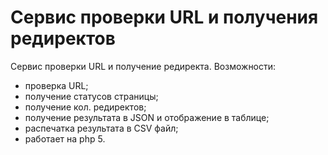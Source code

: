 # Сервис проверки URL и получения редиректов
Сервис проверки URL и получение редиректа.
Возможности:
- проверка URL;
- получение статусов страницы;
- получение кол. редиректов;
- получение результата в JSON и отображение в таблице;
- распечатка результата в CSV файл;
- работает на php 5.

